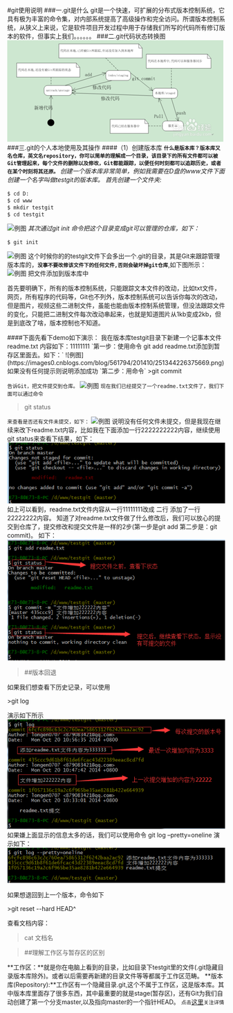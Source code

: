 #git使用说明
###一.git是什么
git是一个快速，可扩展的分布式版本控制系统，它具有极为丰富的命令集，对内部系统提高了高级操作和完全访问。所谓版本控制系统，从狭义上来说，它是软件项目开发过程中用于存储我们所写的代码所有修订版本的软件，但事实上我们。。。。。。
###二.git代码状态转换图
![状态转换图](./转换.jpg)
###三.git的个人本地使用及其操作
####（1）创建版本库
**`什么是版本库？版本库又名仓库，英文名repository，你可以简单的理解成一个目录，该目录下的所有文件都可以被Git管理起来，每个文件的删除以及修改，Git都能跟踪，以便任何时刻都可以追踪历史，或者在某个时刻将其还原。`**
*创建一个版本库非常简单，例如我需要在D盘的www文件下面创建一个名字叫做testgit的版本库。*
*<span>首先创建一个文件夹:</span>*
```
$ cd D:
$ cd www
$ mkdir testgit
$ cd testgit 
```
![例图](https://images0.cnblogs.com/blog/561794/201410/251342369965577.png)
*<span>其次通过git init 命令把这个目录变成git可以管理的仓库，如下：</span>*
```
$ git init
```
![例图](https://images0.cnblogs.com/blog/561794/201410/251343102774109.png)
这个时候你的的testgit文件下会多出一个.git的目录，其是Git来跟踪管理版本库的，**`没事不要改修该文件下的任何文件,否则会破坏掉git仓库`**,如下图所示：
![例图](https://images0.cnblogs.com/blog/561794/201410/251343384492003.png)
<span>把文件添加到版本库中</span>
<p>首先要明确下，所有的版本控制系统，只能跟踪文本文件的改动，比如txt文件，网页，所有程序的代码等，Git也不列外，版本控制系统可以告诉你每次的改动，但是图片，视频这些二进制文件，虽能也能由版本控制系统管理，但没法跟踪文件的变化，只能把二进制文件每次改动串起来，也就是知道图片从1kb变成2kb，但是到底改了啥，版本控制也不知道。</p>
####下面先看下demo如下演示：
我在版本库testgit目录下新建一个记事本文件 readme.txt 内容如下：11111111
`第一步：使用命令 git add readme.txt添加到暂存区里面去。如下：`
![例图](https://images0.cnblogs.com/blog/561794/201410/251344226375669.png)
如果没有任何提示则说明添加成功
`第二步：用命令`
>git commit

`告诉Git，把文件提交到仓库。`
![例图](https://images0.cnblogs.com/blog/561794/201410/251345111059561.png)
`现在我们已经提交了一个readme.txt文件了，我们下面可以通过命令`
>git status

`来查看是否还有文件未提交，如下：`
![例图](https://images0.cnblogs.com/blog/561794/201410/251345111059561.png)
说明没有任何文件未提交，但是我现在继续来改下readme.txt内容，比如我在下面添加一行2222222222内容，继续使用git status来查看下结果，如下：![Alt text](./1542354453086.png)
如上可以看到，readme.txt文件内容从一行11111111改成 二行 添加了一行22222222内容。
知道了对readme.txt文件做了什么修改后，我们可以放心的提交到仓库了，提交修改和提交文件是一样的2步(第一步是git add  第二步是：git commit)。
如下：![Alt text](./1542354507824.png)

>##版本回退

<p>如果我们想查看下历史记录，可以使用</p>
>git log

演示如下所示
![Alt text](./1542354667964.png)
<span>如果嫌上面显示的信息太多的话，我们可以使用命令 git log –pretty=oneline 演示如下：</span>
![Alt text](./1542354745226.png)
<p>如果想退回到上一个版本，命令如下</p>
>git reset --hard HEAD^

查看文档内容：
>cat 文档名

>##理解工作区与暂存区的区别

**工作区：**就是你在电脑上看到的目录，比如目录下testgit里的文件(.git隐藏目录版本库除外)。或者以后需要再新建的目录文件等等都属于工作区范畴。
**版本库(Repository):**工作区有一个隐藏目录.git,这个不属于工作区，这是版本库。其中版本库里面存了很多东西，其中最重要的就是stage(暂存区)，还有Git为我们自动创建了第一个分支master,以及指向master的一个指针HEAD。
`点击`[这里](http://www.cnblogs.com/tugenhua0707/p/4050072.html)`关注详情`




